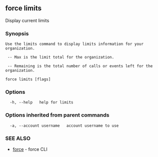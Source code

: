 ## force limits

Display current limits

### Synopsis


	Use the limits command to display limits information for your organization.

	 -- Max is the limit total for the organization.

	 -- Remaining is the total number of calls or events left for the organization.

```
force limits [flags]
```

### Options

```
  -h, --help   help for limits
```

### Options inherited from parent commands

```
  -a, --account username   account username to use
```

### SEE ALSO

* [force](force.md)	 - force CLI

